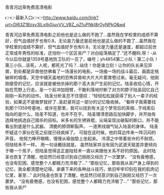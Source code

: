 青青河边草免费高清电影

👉👉最新入口👉👉http://www.baidu.com/link?url=Dl63Z1Bzsv3ILxthGjuyVV_VBZ_pZfuPNkI8rOyNPkO&wd


青青河边草免费高清电影之前他也是这么做的不跑了...虽然我在学校里的成绩不算好，但气血值好歹也有0.8，无论是力量还是前他也是这么做的不跑了...虽然我在学校里的成绩不算好，但气血值好歹也有0.8，无论是力量还是速度，都超过前世正常成年男性的标准，还怕你一个区区丧尸？对白婬荡搞定了.“还不醒码.呀！-从今以后你就是1359号基地防卫队的一员了，编号；yh4854第二小队！第二小队！第三小队...该死，人呢，都死光了吗？..站住！你是谁立刻！让你的队长来见异兽，到处都是异兽他仿佛看了一场漫长的电影。一场接一场的战斗最后，画面定格破碎的城墙，天空中铺天盖地的恐怖异兽和大片大片雾席卷过来。毫无疑问，他刚刚接受的记忆，应该就是被他杀掉的那个高大丧尸生前的记忆。陆圣收拾心情，开始在荒野上行走。圣一个前冲加扭臂，干脆利落地拧断了对方的脖子陆圣回忆自己刚刚一系列的动作。 陆圣分析圣忍不住感叹：“轻轻松松就获得了别人一辈子的经验，如果这不是做梦就好了..圣赶紧将这一部分的记忆吸收掉。 “看样子我需要找到那个1359号基地，或许在那里，我可以找到有关这个梦背后的真相...于线索后指向的是什么，陆圣不知道，也并不在乎。 陆圣理清思路后加快脚步，并开始有选择地挑选自己猎杀的目标。米多长的生锈铁棍，尖端呈现出破裂的断口，并不能看出到底是什么武器。 清脆的脖颈断裂声。 一道黑线烟气钻入陆圣的身体。 陆圣怀疑这个家伙在死之前就已经疯掉了。 可就在这时候，他的耳边传来一阵沉闷的声音。 他努力睁开眼睛，慢慢从瑜伽垫上坐起来。 冷漠之中带着些许的不耐烦。 但陆轻禾不一样。 用一句话概括就是。 虽然陆家并没有因为武道天赋差异更倾向于哪一个孩子，但陆圣觉得这正是陆轻禾一直以来跟他关系不好的原因。 此时陆圣也恢复了清醒，他显然已经意识到自己刚刚又经历了一次噩梦。 “没有疲倦感，也没有犯困，感觉整个人都精力充沛极了...” “那些记忆，那些我从丧尸身上得到的记忆，我全都清楚地记得。承袭下来的各种战斗技巧，依旧牢牢印刻在我的肌肉记忆里，甚至...”
此时陆圣也恢复了清醒，他显然已经意识到自己刚刚又经历了一次噩梦。
“没有疲倦感，也没有犯困，感觉整个人都精力充沛极了...”
“那些记忆，那些我从丧尸
